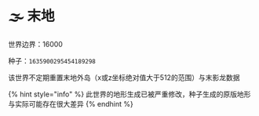 # 🌫️ 末地

世界边界：16000

种子：`1635900295454189298`

该世界不定期重置末地外岛（x或z坐标绝对值大于512的范围）与末影龙数据

{% hint style="info" %}
此世界的地形生成已被严重修改，种子生成的原版地形与实际可能存在很大差异
{% endhint %}

